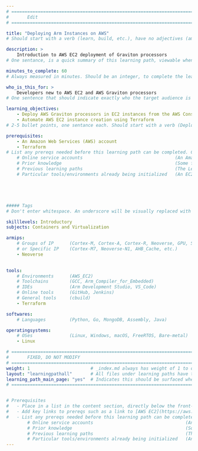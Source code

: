 ```yaml
---
# ================================================================================
#       Edit
# ================================================================================

title: "Deploying Arm Instances on AWS"
# Should start with a verb (learn, build, etc.), have no adjectives (amazing, cool, etc.), and be as concise as possible.

description: >
    Introduction to AWS EC2 deployment of Graviton processors
# One sentance, is a quick summary of this learning path, viewable when searching through all learning paths. 

minutes_to_complete: 60   
# Always measured in minutes. Should be an integer, to complete the learning path (not just read it).

who_is_this_for: >
    Developers new to AWS EC2 and AWS Graviton processors
# One sentence that should indicate exactly who the target audience is (developers in X industries using Y tools/software for Z use-case).

learning_objectives: 
    - Deploy AWS Graviton processors in EC2 instances from the AWS Console
    - Automate AWS EC2 instance creation using Terraform
# 2-5 bullet points, one sentance each. Should start with a verb (Deploy, Measure) and indicate the value of the objective if possible.

prerequisites:
    - An Amazon Web Services (AWS) account
    - Terraform
# List any prereqs needed before this learning path can be completed. Can include:
    # Online service accounts                                   (An Amazon Web Services account)
    # Prior knowledge                                           (Some familiarity with embedded programing)
    # Previous learning paths                                   (The Learning Path: Getting Started with Arm Virtual Hardware)
    # Particular tools/environments already being initialized   (An EC2 instance with AVH installed)





##### Tags
# Don't enter whitespace. An underscore will be visually replaced with whitespace.

skilllevels: Introductory
subjects: Containers and Virtualization

armips:
    # Groups of IP      (Cortex-M, Cortex-A, Cortex-R, Neoverse, GPU, System IP, etc.)
    # or Specific IP    (Cortex-M7, Neoverse-N1, AHB_Cache, etc.)
    - Neoverse
   

tools:
    # Environments      (AWS_EC2)
    # Toolchains        (GCC, Arm_Compiler_for_Embedded)
    # IDEs              (Arm Development Studio, VS_Code)
    # Online tools      (GitHub, Jenkins)
    # General tools     (cbuild)
    - Terraform

softwares:
    # Languages         (Python, Go, MongoDB, Assembly, Java)

operatingsystems:
    # OSes              (Linux, Windows, macOS, FreeRTOS, Bare-metal)
    - Linux

# ================================================================================
#       FIXED, DO NOT MODIFY
# ================================================================================
weight: 1                       # _index.md always has weight of 1 to order correctly
layout: "learningpathall"       # All files under learning paths have this same wrapper
learning_path_main_page: "yes"  # Indicates this should be surfaced when looking for related content. Only set for _index.md of learning path content.
# ================================================================================


# Prerequisites
#   - Place in a list in the content section, directly below the front-matter. 
#   - Add key links to prereqs such as a link to [AWS EC2](https://aws.amazon.com/ec2/) or a [learning path](/learning-paths/cloud/providers).
#   - List any prereqs needed before this learning path can be completed. Can include:
        # Online service accounts                                   (An Amazon Web Services account)
        # Prior knowledge                                           (Some familiarity with embedded programing)
        # Previous learning paths                                   (The Learning Path: Getting Started with Arm Virtual Hardware)
        # Particular tools/environments already being initialized   (An EC2 instance with AVH installed)
---
```

